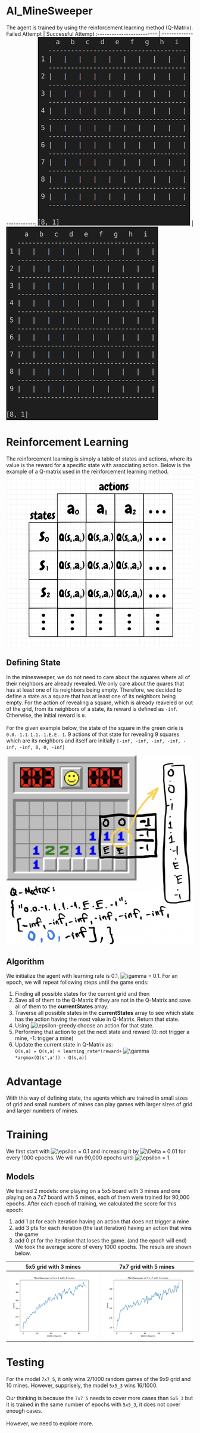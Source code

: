 # AI_MineSweeper
The agent is trained by using the reinforcement learning method (Q-Matrix). 
Failed Attempt          |  Successful Attempt
:-------------------------:|:-------------------------:
![training](failedAttempt.gif)  |  ![training](successAttempt.gif)
# Reinforcement Learning
The reinforcement learning is simply a table of states and actions, where its value is the reward for a specific state with associating action. Below is the example of a Q-matrix used in the reinforcement learning method. 
![](example.png)

## Defining State

In the minesweeper, we do not need to care about the squares where all of their neighbors are already revealed. We only care about the quares that has at least one of its neighbors being empty. Therefore, we decided to define a state as a square that has at least one of its neighbors being empty. For the action of revealing a square, which is already reaveled or out of the grid, from its neighbors of a state, its reward is defined as `-inf`. Otherwise, the initial reward is `0`. 
\
\
For the given example below, the state of the square in the green cirle is `0.0.-1.1.1.1.-1.E.E.-1`. 9 actions of that state for revealing 9 squares which are its neighbors and itself are initially `[-inf, -inf, -inf, -inf, -inf, -inf, 0, 0, -inf]`

![](fullsizeoutput_c0.jpeg)
## Algorithm
We initialize the agent with learning rate is 0.1, ![\gamma = 0.1](https://latex.codecogs.com/png.latex?\dpi{100}\gamma=0.1). For an epoch, we will repeat following steps until the game ends:

1. Finding all possible states for the current grid and then
2. Save all of them to the Q-Matrix if they are not in the Q-Matrix and save all of them to the **currentStates** array.
3. Traverse all possible states in the **currentStates** array to see which state has the action having the most value in Q-Matrix. Return that state.
4. Using ![\epsilon](https://latex.codecogs.com/png.latex?\dpi{100}\epsilon)-greedy choose an action for that state.
5. Performing that action to get the next state and reward (0: not trigger a mine, -1: trigger a mine)
6. Update the current state in Q-Matrix as: \
`Q(s,a) = Q(s,a) + learning_rate*(reward+` ![\gamma](https://latex.codecogs.com/png.latex?\dpi{100}\gamma)`*argmax(Q(s',a')) - Q(s,a))`

# Advantage
With this way of defining state, the agents which are trained in small sizes of grid and small numbers of mines can play games with larger sizes of grid and larger numbers of mines.

# Training
We first start with ![\epsilon](https://latex.codecogs.com/png.latex?\dpi{100}\epsilon) = 0.1 and increasing it by ![\Delta](https://latex.codecogs.com/png.latex?\dpi{100}\Delta) = 0.01 for every 1000 epochs. We will run 90,000 epochs until ![\epsilon](https://latex.codecogs.com/png.latex?\dpi{100}\epsilon) = 1. 

## Models
We trained 2 models: one playing on a 5x5 board with 3 mines and one playing on a 7x7 board with 5 mines, each of them were trained for 90,000 epochs. After each epoch of training, we calculated the score for this epoch:
1. add 1 pt for each iteration having an action that does not trigger a mine
2. add 3 pts for each iteration (the last iteration) having an action that wins the game
3. add 0 pt for the iteration that loses the game. (and the epoch will end)
We took the average score of every 1000 epochs. The resuls are shown below.

5x5 grid with 3 mines           |  7x7 grid with 5 mines
:-------------------------:|:-------------------------:
![training](player5_3.png)  |  ![training](player7_5.png)

# Testing
For the model `7x7_5`, it only wins 2/1000 random games of the 9x9 grid and 10 mines. However, supprisely, the model `5x5_3` wins 16/1000. 
\
\
Our thinking is because the `7x7_5` needs to cover more cases than `5x5_3` but it is trained in the same number of epochs with `5x5_3`, it does not cover enough cases. 
\
\
However, we need to explore more. 
